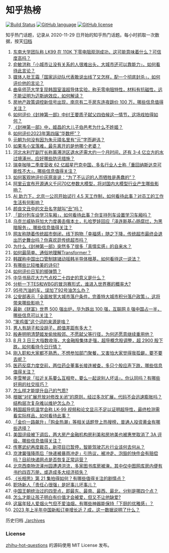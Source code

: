 # 知乎热榜
[![Build Status](https://github.com/ToWeLong/zhihu-hot-questions/workflows/CI/badge.svg)](https://github.com/ToWeLong/zhihu-hot-questions/actions)
[![GitHub language](https://img.shields.io/badge/language-golang-orange.svg)](https://golang.org/)
[![GitHub license](https://img.shields.io/github/license/ToWeLong/zhihu-hot-questions)](https://github.com/ToWeLong/zhihu-hot-questions/blob/main/LICENSE)

知乎热门话题，记录从 2020-11-29 日开始的知乎热门话题。每小时抓取一次数据，按天[归档](./archives)

<!-- BEGIN -->

1. [东南大学团队称 LK99 在 110K 下零电阻观测成功，这可能意味着什么？可信度高吗？](https://www.zhihu.com/question/615351418)
1. [俞敏洪称「小城市让没有关系的人很难出头，大城市还可以靠能力」，如何看待此言论？](https://www.zhihu.com/question/614847489)
1. [媒体人批王霜「国家运动队代表敢说出线了又怎样，配一个彻底封杀」，如何评价他的言论？](https://www.zhihu.com/question/615411150)
1. [曲阜师范大学复现韩国室温超导体实验，称无零电阻特性，材料有抗磁性，远不能证明为迈斯纳效应，如何解读？](https://www.zhihu.com/question/615346666)
1. [房地产政策调控新信号出现，南京有二手房东连夜跳价 100 万，哪些信息值得关注？](https://www.zhihu.com/question/615407704)
1. [如何评价《封神第一部》中纣王要质子弑父四伯候这一情节，这场戏拍得如何？](https://www.zhihu.com/question/615078798)
1. [《封神第一部》中，姬昌的大儿子伯邑考为什么不姓姬？](https://www.zhihu.com/question/614733089)
1. [如何评价2023年第四届“华数杯”？](https://www.zhihu.com/question/615238655)
1. [元朝为何没有因为朱元璋名里有“元”字而避讳？](https://www.zhihu.com/question/614985455)
1. [如果韦小宝落难，最先离开的是他哪个老婆？](https://www.zhihu.com/question/297222933)
1. [河北水利厅副厅长称蓄滞洪区退水还需大约一个月时间，还有 3-4 亿立方的水过境涿州，应好哪些防讯措施？](https://www.zhihu.com/question/615374667)
1. [瑞幸咖啡二季度营收 62 亿超星巴克中国，多名行业人士称「重回纳斯达克可能性不大」，哪些信息值得关注？](https://www.zhihu.com/question/615414162)
1. [如何客观地评价灰原哀说：“为了不认识的人而牺牲是愚蠢的”？](https://www.zhihu.com/question/615391386)
1. [阿里云宣布开源通义千问70亿参数大模型，将对国内大模型行业产生哪些影响？](https://www.zhihu.com/question/615428959)
1. [AI 助力下，北京一公司开始试行 4.5 天工作制，如何看待此事？对员工的工作生活有何影响？](https://www.zhihu.com/question/615427794)
1. [颜良文丑中的文丑名字就叫“丑”吗？](https://www.zhihu.com/question/615326000)
1. [「部分列车设学习车厢」，如何看待此事？你支持列车设置学习车厢吗？](https://www.zhihu.com/question/615040411)
1. [乌克兰威胁将加大力度袭击俄本土，扎哈罗娃回应「泽连斯基心肠腐烂，为黑暗服务」，哪些信息值得关注？](https://www.zhihu.com/question/615194164)
1. [网友称随着传统超市倒闭，线下购物「幸福感」随之下降，传统超市最终会退出历史舞台吗？你喜欢逛传统超市吗？](https://www.zhihu.com/question/615217712)
1. [为什么《封神第一部》突然多了很多「真情实感」的自来水？](https://www.zhihu.com/question/615109954)
1. [如何最简单、通俗地理解Transformer？](https://www.zhihu.com/question/445556653)
1. [韩媒称中国出口管制镓锗动摇韩半导体根基，如何看待这一说法？](https://www.zhihu.com/question/615379123)
1. [有哪些比较唯美的诗句?](https://www.zhihu.com/question/614797873)
1. [如何评价日军的掷弹筒？](https://www.zhihu.com/question/614555664)
1. [中华书局花大力气点校二十四史的意义是什么？](https://www.zhihu.com/question/559337627)
1. [分析一下TES和WBG的冒泡赛形式，谁进入世界赛的概率大?](https://www.zhihu.com/question/614694600)
1. [95号汽油的车，误加了92号油怎么办？](https://www.zhihu.com/question/590764093)
1. [公安部表示「全面放宽大城市落户条件，完善特大城市积分落户政策」，这将带来哪些影响？](https://www.zhihu.com/question/615403187)
1. [最新《财富》世界 500 强出炉，华为跌出 100 强，互联网 8 强中国占一半，哪些信息可以关注？](https://www.zhihu.com/question/615242841)
1. [“笨鸡蛋”这个词的来源是啥？](https://www.zhihu.com/question/614394466)
1. [男人有胡子和没胡子，颜值差距有多大？](https://www.zhihu.com/question/271673163)
1. [殷寿明明清楚姬发偷放殷郊、不愿弑父等行径，为何还愿意继续重用他？](https://www.zhihu.com/question/615079721)
1. [8 月 3 日三大指数收涨，大金融股集体走强，超导概念股调整，超 2900 股下跌，如何看待今日行情？](https://www.zhihu.com/question/615383289)
1. [刚入职和大家都不熟悉，不想参加部门聚餐，又害怕大家觉得我孤僻，要不要去呢？](https://www.zhihu.com/question/612078867)
1. [医药反腐力度空前，两位药企董事长接连被查，多只个股应声下跌，哪些信息值得关注？](https://www.zhihu.com/question/614875077)
1. [李雪琴说「拉近关系要么互相夸，要么一起说别人坏话」，你认同吗？有哪些好用的社交技巧？](https://www.zhihu.com/question/613871525)
1. [怎么样才能提升自己的气质?](https://www.zhihu.com/question/582171195)
1. [根据“对扩展开放对修改关闭”的原则，经过多次扩展，代码不会迅速膨胀吗？结构层次复杂难以维护怎么办？](https://www.zhihu.com/question/614754381)
1. [韩国超导低温学会称 LK-99 视频和论文显示不足以证明超导性，最终检测需看实际样品，如何看待此事？](https://www.zhihu.com/question/615439087)
1. [「金价一路飙升」「购金热潮」等相关话题登上热搜榜，普通人投资黄金有哪些选择？](https://www.zhihu.com/question/615390936)
1. [美国评级被下调后，两大房产金融机构房利美和房地美也被惠誉取消了 3A 评级，哪些信息值得关注？](https://www.zhihu.com/question/615378072)
1. [传寒武纪再度裁员，新项目已暂停，智能驾驶芯片行业该何去何从？](https://www.zhihu.com/question/614868633)
1. [京津冀强降雨后「快递被暴雨冲走」引热议，被冲走、泡毁的快件会有赔偿吗？目前快递网点是否恢复正常运营？](https://www.zhihu.com/question/615417895)
1. [北京西南物流涿州园遭遇洪流，多家图书库房被淹，其中仅中图网库房内便有书约四百万册，或造成多大经济损失？](https://www.zhihu.com/question/615196177)
1. [《长相思》第 21 集拍得如何？有哪些值得关注的剧情点？](https://www.zhihu.com/question/615457016)
1. [职场新人「责任心很强」是好事儿坏事儿？](https://www.zhihu.com/question/612067187)
1. [中国王朝统治过的四至点，即最东、最南、最西、最北，分别是哪四个点？](https://www.zhihu.com/question/586347272)
1. [怎么才能让孩子明白有价值才会被爱，但又不让他缺爱?](https://www.zhihu.com/question/602376859)
1. [这届年轻人爱烟火气但不爱油烟，有哪些神器能保持「下厨的优雅感」？](https://www.zhihu.com/question/613685059)
1. [2023 年上半年中国新船订单增长近 7 成，这一数据说明了什么？](https://www.zhihu.com/question/613078293)

<!-- END -->

历史归档 [./archives](./archives)


### License
[zhihu-hot-questions](https://github.com/towelong/zhihu-hot-questions) 的源码使用 MIT License 发布。